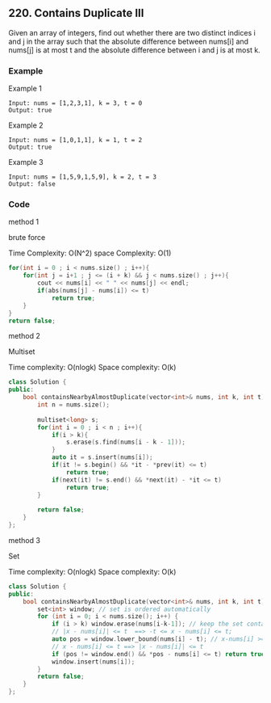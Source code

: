 ## 220. Contains Duplicate III

Given an array of integers, find out whether there are two distinct indices i and j in the array such that the absolute difference between nums[i] and nums[j] is at most t and the absolute difference between i and j is at most k.


### Example
Example 1
```
Input: nums = [1,2,3,1], k = 3, t = 0
Output: true
```

Example 2
```
Input: nums = [1,0,1,1], k = 1, t = 2
Output: true
```

Example 3
```
Input: nums = [1,5,9,1,5,9], k = 2, t = 3
Output: false
```

### Code

method 1

brute force

Time Complexity: O(N^2)
space Complexity: O(1)
```c++
for(int i = 0 ; i < nums.size() ; i++){
    for(int j = i+1 ; j <= (i + k) && j < nums.size() ; j++){
        cout << nums[i] << " " << nums[j] << endl;
        if(abs(nums[j] - nums[i]) <= t)
            return true;
    }
}
return false;
```

method 2

Multiset

Time complexity: O(nlogk)
Space complexity: O(k)


```c++
class Solution {
public:
    bool containsNearbyAlmostDuplicate(vector<int>& nums, int k, int t) {        
        int n = nums.size();
        
        multiset<long> s;
        for(int i = 0 ; i < n ; i++){
            if(i > k){
                s.erase(s.find(nums[i - k - 1]));
            }
            auto it = s.insert(nums[i]);
            if(it != s.begin() && *it - *prev(it) <= t)
                return true;
            if(next(it) != s.end() && *next(it) - *it <= t)
                return true;
        }
        
        return false;
    }
};
```

method 3

Set

Time complexity: O(nlogk)
Space complexity: O(k)


```c++
class Solution {
public:
    bool containsNearbyAlmostDuplicate(vector<int>& nums, int k, int t) {
        set<int> window; // set is ordered automatically 
        for (int i = 0; i < nums.size(); i++) {
            if (i > k) window.erase(nums[i-k-1]); // keep the set contains nums i j at most k
            // |x - nums[i]| <= t  ==> -t <= x - nums[i] <= t;
            auto pos = window.lower_bound(nums[i] - t); // x-nums[i] >= -t ==> x >= nums[i]-t 
            // x - nums[i] <= t ==> |x - nums[i]| <= t    
            if (pos != window.end() && *pos - nums[i] <= t) return true;
            window.insert(nums[i]);
        }
        return false;
    }
};
```


